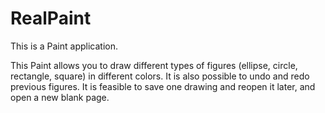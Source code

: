 # RealPaint
This is a Paint application. 

This Paint allows you to draw different types of figures (ellipse, circle, rectangle, square) in different colors.
It is also possible to undo and redo previous figures.
It is feasible to save one drawing and reopen it later, and open a new blank page.

